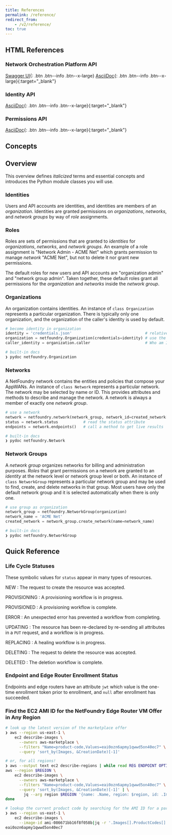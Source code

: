 ```yaml
---
title: References
permalink: /reference/
redirect_from:
    - /v2/reference/
toc: true
---
```


## HTML References

### Network Orchestration Platform API

[Swagger UI](./core){: .btn .btn--info .btn--x-large}
[AsciiDoc](https://gateway.production.netfoundry.io/core/v2/docs/index.html){: .btn .btn--info .btn--x-large}{:target="_blank"}

### Identity API

[AsciiDoc](https://gateway.production.netfoundry.io/identity/v1/docs/index.html){: .btn .btn--info .btn--x-large}{:target="_blank"}

### Permissions API

[AsciiDoc](https://gateway.production.netfoundry.io/auth/v1/docs/index.html){: .btn .btn--info .btn--x-large}{:target="_blank"}

## Concepts

## Overview

This overview defines *italicized* terms and essential concepts and introduces the Python module classes you will use.

### Identities

Users and API accounts are identities, and identities are members of an *organization*. Identities are granted permissions on *organizations*, *networks*, and *network groups* by way of *role* assignments. 
<!-- TODO: Identities are managed through methods of `class Organization`. -->

### Roles

Roles are sets of permissions that are granted to *identities* for *organizations*, *networks*, and *network groups*. An example of a role assignment is "Network Admin - ACME Net" which grants permission to manage *network* "ACME Net", but not to delete it nor grant new permissions.

The default roles for new users and API accounts are "organization admin" and "network group admin". Taken together, these default roles grant all permissions for the *organization* and *networks* inside the *network group*. 
<!-- TODO: Roles are managed through methods of `class Organization`. -->

### Organizations

An organization contains identities. An instance of `class Organization` represents a particular organization. There is typically only one organization, and the organization of the caller's identity is used by default.

```python
# become identity in organization
identity = 'credentials.json'                                # relative to PWD or in ~/.netfoundry or /netfoundry
organization = netfoundry.Organization(credentials=identity) # use the calling identity's organization
caller_identity = organization.caller                        # Who am I?
```

```bash
# built-in docs
❯ pydoc netfoundry.Organization
```

### Networks

A NetFoundry network contains the entities and policies that compose your AppWANs. An instance of `class Network` represents a particular network. The network may be selected by name or ID. This provides attributes and methods to describe and manage the network. A network is always a member of exactly one *network group*.

```python
# use a network
network = netfoundry.network(network_group, network_id=created_network['id'])
status = network.status           # read the status attribute
endpoints = network.endpoints()   # call a method to get live results
```

```bash
# built-in docs
❯ pydoc netfoundry.Network
```

### Network Groups

A *network group* organizes networks for billing and administration purposes. *Roles* that grant permissions on a network are granted to an *identity* at the network level or network group level or both. An instance of `class NetworkGroup` represents a particular network group and may be used to find, create, and delete networks in that group. Most users have only the default network group and it is selected automatically when there is only one.

```python
# use group as organization
network_group = netfoundry.NetworkGroup(organization)
network_name = 'ACME Net'
created_network = network_group.create_network(name=network_name)
```

```bash
# built-in docs
❯ pydoc netfoundry.NetworkGroup
```
## Quick Reference

### Life Cycle Statuses

These symbolic values for `status` appear in many types of resources.

NEW
: The request to create the resource was accepted.

PROVISIONING
: A provisioning workflow is in progress.

PROVISIONED
: A provisioning workflow is complete.

ERROR
: An unexpected error has prevented a workflow from completing.

UPDATING
: The resource has been re-declared by re-sending all attributes in a `PUT` request, and a workflow is in progress.

REPLACING
: A healing workflow is in progress.

DELETING
: The request to delete the resource was accepted.

DELETED
: The deletion workflow is complete.

### Endpoint and Edge Router Enrollment Status

Endpoints and edge routers have an attribute `jwt` which value is the one-time enrollment token prior to enrollment, and `null` after enrollment has succeeded.

### Find the EC2 AMI ID for the NetFoundry Edge Router VM Offer in Any Region

```bash
# look up the latest version of the marketplace offer
❯ aws --region us-east-1 \
    ec2 describe-images \
      --owners aws-marketplace \
      --filters "Name=product-code,Values=eai0ozn6apmy1qwwd5on40ec7" \
      --query 'sort_by(Images, &CreationDate)[-1]'
```

```bash
# or, for all regions!
❯ aws --output text ec2 describe-regions | while read REG ENDPOINT OPTIN REGION; do 
aws --region $REGION \   
    ec2 describe-images \
      --owners aws-marketplace \
      --filters "Name=product-code,Values=eai0ozn6apmy1qwwd5on40ec7" \
      --query 'sort_by(Images, &CreationDate)[-1]' | \
        jq --arg region $REGION '{name: .Name, region: $region, id: .ImageId }'
done
```

```bash
# lookup the current product code by searching for the AMI ID for a particular region after subscribing in AWS Marketplace
❯ aws --region us-east-1 \                                                          
    ec2 describe-images \
      --image-id ami-086671bb16f8f058b|jq -r '.Images[].ProductCodes[].ProductCodeId'
eai0ozn6apmy1qwwd5on40ec7

```
